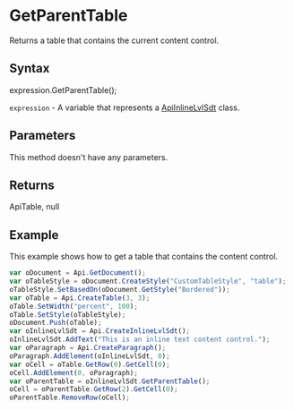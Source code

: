 # GetParentTable

Returns a table that contains the current content control.

## Syntax

expression.GetParentTable();

`expression` - A variable that represents a [ApiInlineLvlSdt](../ApiInlineLvlSdt.md) class.

## Parameters

This method doesn't have any parameters.

## Returns

ApiTable, null

## Example

This example shows how to get a table that contains the content control.

```javascript
var oDocument = Api.GetDocument();
var oTableStyle = oDocument.CreateStyle("CustomTableStyle", "table");
oTableStyle.SetBasedOn(oDocument.GetStyle("Bordered"));
var oTable = Api.CreateTable(3, 3);
oTable.SetWidth("percent", 100);
oTable.SetStyle(oTableStyle);
oDocument.Push(oTable);
var oInlineLvlSdt = Api.CreateInlineLvlSdt();
oInlineLvlSdt.AddText("This is an inline text content control.");
var oParagraph = Api.CreateParagraph();
oParagraph.AddElement(oInlineLvlSdt, 0);
var oCell = oTable.GetRow(0).GetCell(0);
oCell.AddElement(0, oParagraph);
var oParentTable = oInlineLvlSdt.GetParentTable();
oCell = oParentTable.GetRow(2).GetCell(0);
oParentTable.RemoveRow(oCell);
```

